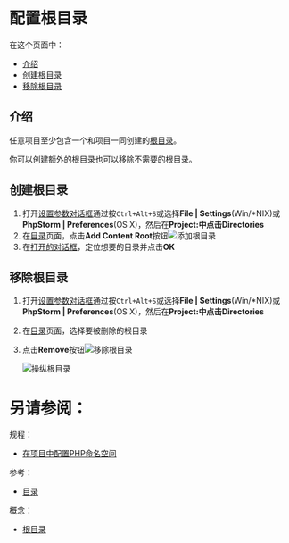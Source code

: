 # 配置根目录


在这个页面中：

* [介绍](#介绍)
* [创建根目录](#创建根目录)
* [移除根目录](#移除根目录)


## <span id='介绍'>介绍</span>

任意项目至少包含一个和项目一同创建的[根目录](/参考/要点/根目录.md)。

你可以创建额外的根目录也可以移除不需要的根目录。


## <span id='创建根目录'>创建根目录</span>

1. 打开[设置参数对话框](/参考/设置参数对话框/README.md)通过按`Ctrl+Alt+S`或选择**File | Settings**(Win/\*NIX)或**PhpStorm | Preferences**(OS X)，然后在**Project:<project name>**中点击**Directories**
2. 在[目录](/参考/设置参数对话框/目录.md)页面，点击**Add Content Root**按钮![添加根目录](http://image.jellychen.cn/uploads/2016/11/addRoot.png)
3. 在[打开的对话框](/参考/对话框/选择路径对话框.md)，定位想要的目录并点击**OK**


## <span id='移除根目录'>移除根目录</span>

1. 打开[设置参数对话框](/参考/设置参数对话框/README.md)通过按`Ctrl+Alt+S`或选择**File | Settings**(Win/\*NIX)或**PhpStorm | Preferences**(OS X)，然后在**Project:<project name>**中点击**Directories**
2. 在[目录](/参考/设置参数对话框/目录.md)页面，选择要被删除的根目录
3. 点击**Remove**按钮![移除根目录](http://image.jellychen.cn/uploads/2016/11/web_ide_remove_content_root.png)

    ![操纵根目录](http://image.jellychen.cn/uploads/2016/11/web_ide_deleteContentRoot.png)



# 另请参阅：

规程：

* [在项目中配置PHP命名空间](/如何使用/语言和框架-具体指南/PHP-具体指南/在项目中配置PHP命名空间.md)

参考：

* [目录](/参考/设置参数对话框/目录.md)

概念：

* [根目录](/参考/要点/根目录.md)